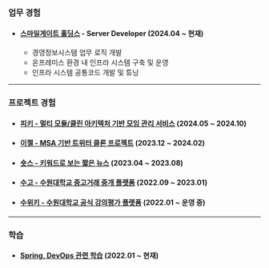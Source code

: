 ### 업무 경험

- #### [스마일게이트 홀딩스](https://www.smilegate.com/ko) - Server Developer (2024.04 ~ 현재)
    - 경영정보시스템 업무 로직 개발
    - 온프레미스 환경 내 인프라 시스템 구축 및 운영
    - 인프라 시스템 공통코드 개발 및 튜닝

---

### 프로젝트 경험

- #### [피키 - 멀티 모듈/클린 아키텍처 기반 모임 관리 서비스](https://github.com/mash-up-kr/piikii_Spring) (2024.05 ~ 2024.10)

- #### [이젤 - MSA 기반 트위터 클론 프로젝트](https://github.com/sgdevcamp2023/palette) (2023.12 ~ 2024.02)

- #### [숏스 - 키워드로 보는 짧은 뉴스](https://github.com/mash-up-kr/SeeYouAgain_Spring) (2023.04 ~ 2023.08)

- #### [수고 - 수원대학교 중고거래 중개 플랫폼](https://github.com/USW-SuGo) (2022.09 ~ 2023.01)

- #### [수위키 - 수원대학교 공식 강의평가 플랫폼](https://github.com/uswLectureEvaluation/SUWIKI-Spring) (2022.01 ~ 운영 중)

---

### 학습

- #### [Spring, DevOps 관련 학습](https://k-diger.github.io/) (2022.01 ~ 현재)
